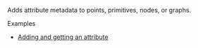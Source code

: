 Adds attribute metadata to points, primitives, nodes, or graphs.

Examples



* [Adding and getting an attribute](https://creator.trimble.com/graph?assetURI=whp:dc99eca7-c20c-4256-8fc2-d505f2e00029&version=latest)